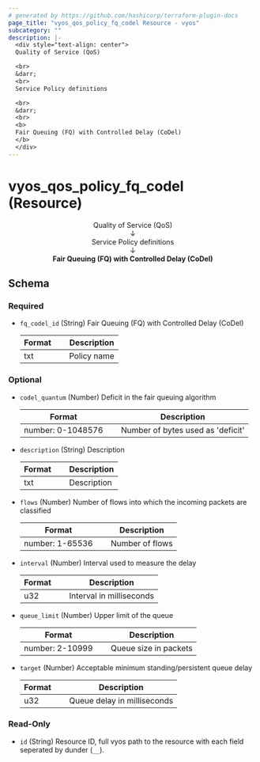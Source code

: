 ```yaml
---
# generated by https://github.com/hashicorp/terraform-plugin-docs
page_title: "vyos_qos_policy_fq_codel Resource - vyos"
subcategory: ""
description: |-
  <div style="text-align: center">
  Quality of Service (QoS)

  <br>
  &darr;
  <br>
  Service Policy definitions

  <br>
  &darr;
  <br>
  <b>
  Fair Queuing (FQ) with Controlled Delay (CoDel)
  </b>
  </div>
---
```


# vyos_qos_policy_fq_codel (Resource)

<div style="text-align: center">
Quality of Service (QoS)

<br>
&darr;
<br>
Service Policy definitions

<br>
&darr;
<br>
<b>
Fair Queuing (FQ) with Controlled Delay (CoDel)
</b>
</div>



<!-- schema generated by tfplugindocs -->
## Schema

### Required

- `fq_codel_id` (String) Fair Queuing (FQ) with Controlled Delay (CoDel)

    |  Format &emsp; | Description  |
    |----------|---------------|
    |  txt  &emsp; |  Policy name  |

### Optional

- `codel_quantum` (Number) Deficit in the fair queuing algorithm

    |  Format &emsp; | Description  |
    |----------|---------------|
    |  number: 0-1048576  &emsp; |  Number of bytes used as 'deficit'  |
- `description` (String) Description

    |  Format &emsp; | Description  |
    |----------|---------------|
    |  txt  &emsp; |  Description  |
- `flows` (Number) Number of flows into which the incoming packets are classified

    |  Format &emsp; | Description  |
    |----------|---------------|
    |  number: 1-65536  &emsp; |  Number of flows  |
- `interval` (Number) Interval used to measure the delay

    |  Format &emsp; | Description  |
    |----------|---------------|
    |  u32  &emsp; |  Interval in milliseconds  |
- `queue_limit` (Number) Upper limit of the queue

    |  Format &emsp; | Description  |
    |----------|---------------|
    |  number: 2-10999  &emsp; |  Queue size in packets  |
- `target` (Number) Acceptable minimum standing/persistent queue delay

    |  Format &emsp; | Description  |
    |----------|---------------|
    |  u32  &emsp; |  Queue delay in milliseconds  |

### Read-Only

- `id` (String) Resource ID, full vyos path to the resource with each field seperated by dunder (`__`).
